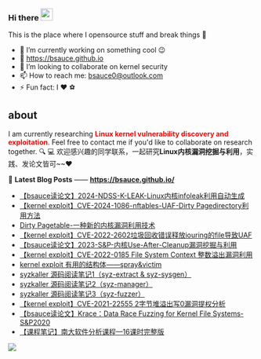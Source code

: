 ### Hi there <a href="https://www.gautamkrishnar.com/"><img src="https://media.giphy.com/media/hvRJCLFzcasrR4ia7z/giphy.gif" width="25px"></a>
This is the place where I opensource stuff and break things :rofl:

- 🔭 I’m currently working on something cool :wink:
- 🌱 https://bsauce.github.io
- 👯 I’m looking to collaborate on kernel security
- 📫 How to reach me: bsauce0@outlook.com
- ⚡ Fun fact: I :heart: ​ :soccer:

## about
I am currently researching <font color="red">**Linux kernel vulnerability discovery and exploitation**</font>. Feel free to contact me if you'd like to collaborate on research together. 🔍 💻
欢迎感兴趣的同学联系，一起研究**Linux内核漏洞挖掘与利用**，实践、发论文皆可~~❤

📕 **Latest Blog Posts** —— **<https://bsauce.github.io/>**
<!-- BLOG-POST-LIST:START -->
- [【bsauce读论文】2024-NDSS-K-LEAK-Linux内核infoleak利用自动生成](https://bsauce.github.io/2024/05/18/K-LEAK/)
- [【kernel exploit】CVE-2024-1086-nftables-UAF-Dirty Pagedirectory利用方法](https://bsauce.github.io/2024/05/10/CVE-2024-1086/)
- [Dirty Pagetable-一种新的内核漏洞利用技术](https://bsauce.github.io/2024/04/25/Dirty-Pagetable/)
- [【kernel exploit】CVE-2022-2602垃圾回收错误释放iouring的file导致UAF](https://bsauce.github.io/2023/06/08/CVE-2022-2602/)
- [【bsauce读论文】2023-S&P-内核Use-After-Cleanup漏洞挖掘与利用](https://bsauce.github.io/2023/05/23/UACatcher/)
- [【kernel exploit】CVE-2022-0185 File System Context 整数溢出漏洞利用](https://bsauce.github.io/2022/04/08/CVE-2022-0185/)
- [kernel exploit 有用的结构体——spray&victim](https://bsauce.github.io/2021/09/26/kernel-exploit-%E6%9C%89%E7%94%A8%E7%9A%84%E7%BB%93%E6%9E%84%E4%BD%93)
- [syzkaller 源码阅读笔记1（syz-extract & syz-sysgen）](https://bsauce.github.io/2022/05/13/syzkaller1/)
- [syzkaller 源码阅读笔记2（syz-manager）](https://bsauce.github.io/2022/05/14/syzkaller2/)
- [syzkaller 源码阅读笔记3（syz-fuzzer）](https://bsauce.github.io/2022/05/15/syzkaller3/)
- [【kernel exploit】CVE-2021-22555 2字节堆溢出写0漏洞提权分析](https://bsauce.github.io/2021/09/23/CVE-2021-22555/)
- [【bsauce读论文】Krace：Data Race Fuzzing for Kernel File Systems-S&P2020](https://bsauce.github.io/2020/10/30/Krace/)
- [【课程笔记】南大软件分析课程—16课时完整版](https://bsauce.github.io/2020/05/08/software-analysis/)
<!-- BLOG-POST-LIST:END -->

<img src="https://github-readme-stats.vercel.app/api?username=bsauce&show_icons=true&theme=radical&title_color=8E2DE2&text_color=fff&icon_color=8E2DE2">
<img src='https://profile-counter.glitch.me/gautamkrishnar/count.svg' width='0px'>
